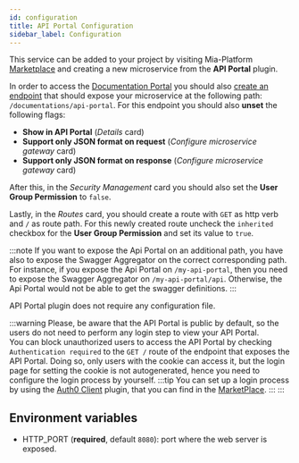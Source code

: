 ```yaml
---
id: configuration
title: API Portal Configuration
sidebar_label: Configuration
---
```

This service can be added to your project by visiting Mia-Platform [Marketplace](../../marketplace/overview_marketplace.md) and creating a new microservice from the **API Portal** plugin.

In order to access the [Documentation Portal](../../development_suite/api-portal/api-documentations.md) you should also [create an endpoint](../../development_suite/api-console/api-design/endpoints) that should expose your microservice at the following path: `/documentations/api-portal`. For this endpoint you should also **unset** the following flags:

* **Show in API Portal** (_Details_ card)
* **Support only JSON format on request** (_Configure microservice gateway_ card)
* **Support only JSON format on response** (_Configure microservice gateway_ card)

After this, in the _Security Management_ card you should also set the **User Group Permission** to `false`.

Lastly, in the _Routes_ card, you should create a route with `GET` as http verb and `/` as route path. For this newly created route uncheck the `inherited` checkbox for the **User Group Permission** and set its value to `true`.

:::note
If you want to expose the Api Portal on an additional path, you have also to expose the Swagger Aggregator on the correct corresponding path.
For instance, if you expose the Api Portal on `/my-api-portal`, then you need to expose the Swagger Aggregator on `/my-api-portal/api`. Otherwise, the Api Portal would not be able to get the swagger definitions.
:::

API Portal plugin does not require any configuration file.

:::warning
Please, be aware that the API Portal is public by default, so the users do not need to perform any login step to view your API Portal.   
You can block unauthorized users to access the API Portal by checking `Authentication required` to the `GET /` route of the endpoint that exposes the API Portal. Doing so, only users with the cookie can access it, but the login page for setting the cookie is not autogenerated, hence you need to configure the login process by yourself.
:::tip
You can set up a login process by using the [Auth0 Client](../../runtime_suite/auth0-client/overview_and_usage) plugin, that you can find in the [MarketPlace](../../marketplace/overview_marketplace).
:::
:::

## Environment variables

- HTTP_PORT (__required__, default `8080`): port where the web server is exposed.
